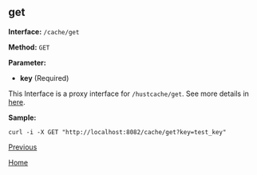 ## get ##

**Interface:** `/cache/get`

**Method:** `GET`

**Parameter:** 

*  **key** (Required)

This Interface is a proxy interface for `/hustcache/get`. See more details in [here](../../hustdb/hustcache/get.md).  

**Sample:**

    curl -i -X GET "http://localhost:8082/cache/get?key=test_key"

[Previous](../cache.md)

[Home](../../../index.md)